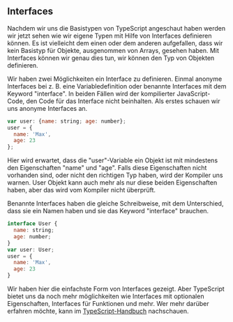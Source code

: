 ## Interfaces

Nachdem wir uns die Basistypen von TypeScript angeschaut haben werden wir jetzt sehen wie wir eigene Typen mit Hilfe von Interfaces definieren können.
Es ist vielleicht dem einen oder dem anderen aufgefallen, dass wir kein Basistyp für Objekte, ausgenommen von Arrays, gesehen haben.
Mit Interfaces können wir genau dies tun, wir können den Typ von Objekten definieren.

Wir haben zwei Möglichkeiten ein Interface zu definieren. Einmal anonyme Interfaces bei z. B. eine Variabledefinition oder benannte Interfaces mit dem Keyword "interface". In beiden Fällen wird der kompilierter JavaScript-Code, den Code für das Interface nicht beinhalten. Als erstes schauen wir uns anonyme Interfaces an.

```js
var user: {name: string; age: number};
user = {
  name: 'Max',
  age: 23
};
```

Hier wird erwartet, dass die "user"-Variable ein Objekt ist mit mindestens den Eigenschaften "name" und "age". Falls diese Eigenschaften nicht vorhanden sind, oder nicht den richtigen Typ haben, wird der Kompiler uns warnen. User Objekt kann auch mehr als nur diese beiden Eigenschaften haben, aber das wird vom Kompiler nicht überprüft.

Benannte Interfaces haben die gleiche Schreibweise, mit dem Unterschied, dass sie ein Namen haben und sie das Keyword "interface" brauchen.

```js
interface User {
  name: string;
  age: number;
}
var user: User;
user = {
  name: 'Max',
  age: 23
}
```

Wir haben hier die einfachste Form von Interfaces gezeigt. Aber TypeScript bietet uns da noch mehr möglichkeiten wie Interfaces mit optionalen Eigenschaften, Interfaces für Funktionen und mehr. Wer mehr darüber erfahren möchte, kann im [TypeScript-Handbuch](http://www.typescriptlang.org/Handbook#interfaces) nachschauen.

